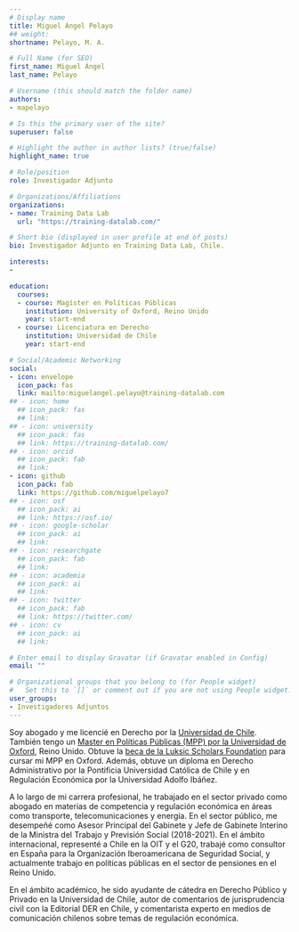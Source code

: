 ```yaml
---
# Display name
title: Miguel Ángel Pelayo
## weight: 
shortname: Pelayo, M. A.

# Full Name (for SEO)
first_name: Miguel Ángel
last_name: Pelayo

# Username (this should match the folder name)
authors:
- mapelayo

# Is this the primary user of the site?
superuser: false

# Highlight the author in author lists? (true/false)
highlight_name: true

# Role/position
role: Investigador Adjunto

# Organizations/Affiliations
organizations:
- name: Training Data Lab
  url: "https://training-datalab.com/"

# Short bio (displayed in user profile at end of posts)
bio: Investigador Adjunto en Training Data Lab, Chile.

interests:
- 

education:
  courses:
  - course: Magíster en Políticas Públicas
    institution: University of Oxford, Reino Unido
    year: start-end
  - course: Licenciatura en Derecho
    institution: Universidad de Chile
    year: start-end

# Social/Academic Networking
social:
- icon: envelope
  icon_pack: fas
  link: mailto:miguelangel.pelayo@training-datalab.com
## - icon: home
  ## icon_pack: fas
  ## link: 
## - icon: university
  ## icon_pack: fas
  ## link: https://training-datalab.com/
## - icon: orcid
  ## icon_pack: fab
  ## link: 
- icon: github
  icon_pack: fab
  link: https://github.com/miguelpelayo7
## - icon: osf
  ## icon_pack: ai
  ## link: https://osf.io/
## - icon: google-scholar
  ## icon_pack: ai
  ## link: 
## - icon: researchgate
  ## icon_pack: fab
  ## link: 
## - icon: academia
  ## icon_pack: ai
  ## link: 
## - icon: twitter
  ## icon_pack: fab
  ## link: https://twitter.com/
## - icon: cv
  ## icon_pack: ai
  ## link: 

# Enter email to display Gravatar (if Gravatar enabled in Config)
email: ""

# Organizational groups that you belong to (for People widget)
#   Set this to `[]` or comment out if you are not using People widget.
user_groups:
- Investigadores Adjuntos
---
```


Soy abogado y me licencié en Derecho por la [Universidad de Chile](https://derecho.uchile.cl/). También tengo un [Master en Políticas Públicas (MPP) por la Universidad de Oxford](https://www.bsg.ox.ac.uk/), Reino Unido. Obtuve la [beca de la Luksic Scholars Foundation](https://luksicscholars.org/en/) para cursar mi MPP en Oxford. Además, obtuve un diploma en Derecho Administrativo por la Pontificia Universidad Católica de Chile y en Regulación Económica por la Universidad Adolfo Ibáñez.

A lo largo de mi carrera profesional, he trabajado en el sector privado como abogado en materias de competencia y regulación económica en áreas como transporte, telecomunicaciones y energía. En el sector público, me desempeñé como Asesor Principal del Gabinete y Jefe de Gabinete Interino de la Ministra del Trabajo y Previsión Social (2018-2021). En el ámbito internacional, representé a Chile en la OIT y el G20, trabajé como consultor en España para la Organización Iberoamericana de Seguridad Social, y actualmente trabajo en políticas públicas en el sector de pensiones en el Reino Unido.

En el ámbito académico, he sido ayudante de cátedra en Derecho Público y Privado en la Universidad de Chile, autor de comentarios de jurisprudencia civil con la Editorial DER en Chile, y comentarista experto en medios de comunicación chilenos sobre temas de regulación económica.